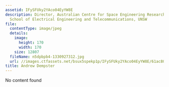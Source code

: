 ```yaml
---
assetid: IFySFUky2YAco04EyYW8E
description: Director, Australian Centre for Space Engineering Research; Professor,
  School of Electrical Engineering and Telecommunications, UNSW
file:
  contentType: image/jpeg
  details:
    image:
      height: 170
      width: 170
    size: 12807
  fileName: n5dpbpb4-1330927312.jpg
  url: //images.ctfassets.net/bsux5spekp1p/IFySFUky2YAco04EyYW8E/61ac80c3f4424b50d9b74e658c75a67a/n5dpbpb4-1330927312.jpg
title: Andrew Dempster
---
```

No content found